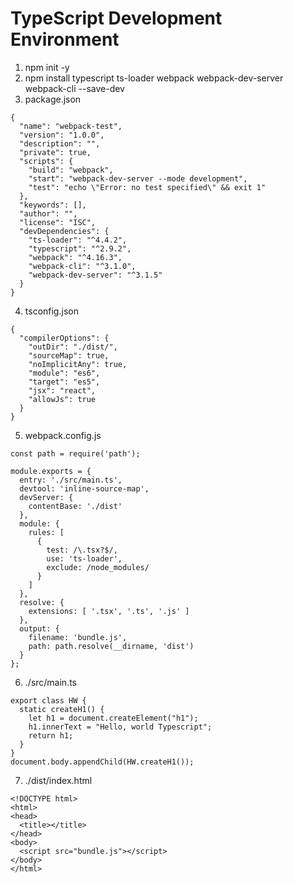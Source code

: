 # TypeScript Development Environment

1. npm init -y
2. npm install typescript ts-loader webpack webpack-dev-server webpack-cli --save-dev
3. package.json
```
{
  "name": "webpack-test",
  "version": "1.0.0",
  "description": "",
  "private": true,
  "scripts": {
    "build": "webpack",
    "start": "webpack-dev-server --mode development",
    "test": "echo \"Error: no test specified\" && exit 1"
  },
  "keywords": [],
  "author": "",
  "license": "ISC",
  "devDependencies": {
    "ts-loader": "^4.4.2",
    "typescript": "^2.9.2",
    "webpack": "^4.16.3",
    "webpack-cli": "^3.1.0",
    "webpack-dev-server": "^3.1.5"
  }
}
```
4. tsconfig.json
```
{
  "compilerOptions": {
    "outDir": "./dist/",
    "sourceMap": true,
    "noImplicitAny": true,
    "module": "es6",
    "target": "es5",
    "jsx": "react",
    "allowJs": true
  }
}
```
5. webpack.config.js
```
const path = require('path');

module.exports = {
  entry: './src/main.ts',
  devtool: 'inline-source-map',
  devServer: {
    contentBase: './dist'
  },
  module: {
    rules: [
      {
        test: /\.tsx?$/,
        use: 'ts-loader',
        exclude: /node_modules/
      }
    ]
  },
  resolve: {
    extensions: [ '.tsx', '.ts', '.js' ]
  },
  output: {
    filename: 'bundle.js',
    path: path.resolve(__dirname, 'dist')
  }
};
```
6. ./src/main.ts
```
export class HW {
  static createH1() {
    let h1 = document.createElement("h1");
    h1.innerText = "Hello, world Typescript";
    return h1;
  }
}
document.body.appendChild(HW.createH1());
```
7. ./dist/index.html
```
<!DOCTYPE html>
<html>
<head>
  <title></title>
</head>
<body>
  <script src="bundle.js"></script>
</body>
</html>
```